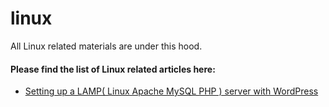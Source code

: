 # linux
All Linux related materials are under this hood.

#### Please find the list of Linux related articles here:
- [Setting up a LAMP( Linux Apache MySQL PHP ) server with WordPress](https://github.com/naeemmohd/linux/tree/master/Linux%20101/Series%201%20of%20N%20-%20Setting%20up%20a%20LAMP(%20Linux%20Apache%20MySQL%20PHP%20)%20server%20with%20WordPress)

